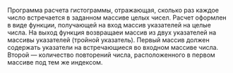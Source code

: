 Программа расчета гистограммы, отражающая, сколько раз каждое число встречается в заданном массиве целых чисел. 
Расчет оформлен в виде функции, получающей на вход массив указателей на целые числа. 
На выход функция возвращаеи массив из двух указателей на массивы указателей (тройной указатель). 
Первый массив должен содержать указатели на встречающиеся во входном массиве числа. 
Второй — количество повторений числа, расположенного в первом массиве под тем же индексом.
